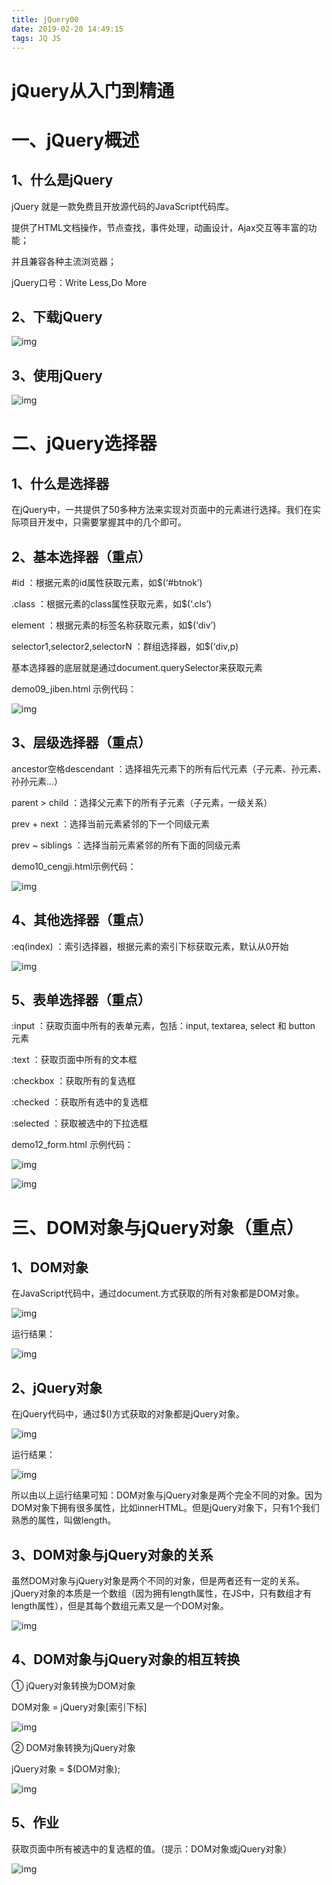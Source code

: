 ```yaml
---
title: jQuery00
date: 2019-02-20 14:49:15
tags: JQ JS
---
```

# jQuery从入门到精通

# 一、jQuery概述

## 1、什么是jQuery

jQuery 就是一款免费且开放源代码的JavaScript代码库。

提供了HTML文档操作，节点查找，事件处理，动画设计，Ajax交互等丰富的功能；

并且兼容各种主流浏览器；

jQuery口号：Write Less,Do More
<!-- more -->
## 2、下载jQuery

![img](wps8D41.tmp.jpg) 

## 3、使用jQuery

![img](wps8D42.tmp.jpg) 

# 二、jQuery选择器

## 1、什么是选择器

在jQuery中，一共提供了50多种方法来实现对页面中的元素进行选择。我们在实际项目开发中，只需要掌握其中的几个即可。

## 2、基本选择器（重点）

\#id ：根据元素的id属性获取元素，如$(‘#btnok’)

.class ：根据元素的class属性获取元素，如$(‘.cls’)

element ：根据元素的标签名称获取元素，如$(‘div’)

selector1,selector2,selectorN ：群组选择器，如$(‘div,p)

基本选择器的底层就是通过document.querySelector来获取元素

demo09_jiben.html 示例代码：

![img](wps8D43.tmp.jpg) 

## 3、层级选择器（重点）

ancestor空格descendant ：选择祖先元素下的所有后代元素（子元素、孙元素、孙孙元素...）

parent > child ：选择父元素下的所有子元素（子元素，一级关系）

prev + next ：选择当前元素紧邻的下一个同级元素

prev ~ siblings ：选择当前元素紧邻的所有下面的同级元素

demo10_cengji.html示例代码：

![img](wps8D44.tmp.jpg) 

## 4、其他选择器（重点）

:eq(index) ：索引选择器，根据元素的索引下标获取元素，默认从0开始

![img](wps8D45.tmp.jpg) 

## 5、表单选择器（重点）

:input ：获取页面中所有的表单元素，包括：input, textarea, select 和 button 元素

:text ：获取页面中所有的文本框

:checkbox ：获取所有的复选框

:checked ：获取所有选中的复选框

:selected ：获取被选中的下拉选框

demo12_form.html 示例代码：

![img](wps8D46.tmp.jpg) 

![img](wps8D47.tmp.jpg) 

# 三、DOM对象与jQuery对象（重点）

## 1、DOM对象

在JavaScript代码中，通过document.方式获取的所有对象都是DOM对象。

![img](wps8D48.tmp.jpg) 

运行结果：

![img](wps8D49.tmp.jpg) 

## 2、jQuery对象

在jQuery代码中，通过$()方式获取的对象都是jQuery对象。

![img](wps8D4A.tmp.jpg) 

运行结果：

![img](wps8D4B.tmp.jpg) 

所以由以上运行结果可知：DOM对象与jQuery对象是两个完全不同的对象。因为DOM对象下拥有很多属性，比如innerHTML。但是jQuery对象下，只有1个我们熟悉的属性，叫做length。

## 3、DOM对象与jQuery对象的关系

虽然DOM对象与jQuery对象是两个不同的对象，但是两者还有一定的关系。jQuery对象的本质是一个数组（因为拥有length属性，在JS中，只有数组才有length属性），但是其每个数组元素又是一个DOM对象。

![img](wps8D4C.tmp.jpg) 

## 4、DOM对象与jQuery对象的相互转换

① jQuery对象转换为DOM对象

DOM对象 = jQuery对象[索引下标]

![img](wps8D4D.tmp.jpg) 

② DOM对象转换为jQuery对象

jQuery对象 = $(DOM对象);

![img](wps8D4E.tmp.jpg) 

## 5、作业

获取页面中所有被选中的复选框的值。（提示：DOM对象或jQuery对象）

![img](wps8D4F.tmp.jpg) 
